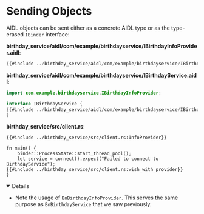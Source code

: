 # Sending Objects

AIDL objects can be sent either as a concrete AIDL type or as the type-erased
`IBinder` interface:

**birthday_service/aidl/com/example/birthdayservice/IBirthdayInfoProvider.aidl**:

```java
{{#include ../birthday_service/aidl/com/example/birthdayservice/IBirthdayInfoProvider.aidl:IBirthdayInfoProvider}}
```

**birthday_service/aidl/com/example/birthdayservice/IBirthdayService.aidl**:

```java
import com.example.birthdayservice.IBirthdayInfoProvider;

interface IBirthdayService {
{{#include ../birthday_service/aidl/com/example/birthdayservice/IBirthdayService.aidl:with_info_provider}}
}
```

**birthday_service/src/client.rs**:

```rust,ignore
{{#include ../birthday_service/src/client.rs:InfoProvider}}

fn main() {
    binder::ProcessState::start_thread_pool();
    let service = connect().expect("Failed to connect to BirthdayService");
{{#include ../birthday_service/src/client.rs:wish_with_provider}}
}
```

<details open="true">

- Note the usage of `BnBirthdayInfoProvider`. This serves the same purpose as
  `BnBirthdayService` that we saw previously.

</details>
